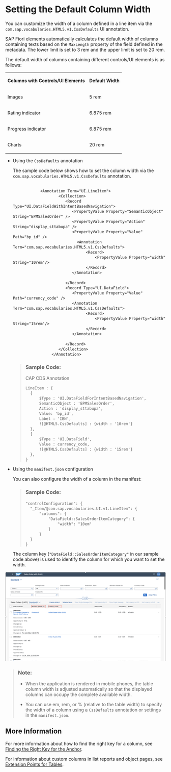 <!-- loioa76525362b754354a85981a7389ca7af -->

# Setting the Default Column Width

You can customize the width of a column defined in a line item via the `com.sap.vocabularies.HTML5.v1.CssDefaults` UI annotation.

SAP Fiori elements automatically calculates the default width of columns containing texts based on the `MaxLength` property of the field defined in the metadata. The lower limit is set to 3 rem and the upper limit is set to 20 rem.

The default width of columns containing different controls/UI elements is as follows:

<a name="loioa76525362b754354a85981a7389ca7af__table_zgd_lyt_y4b"/>


<table>
<tr>
<th valign="top">

Columns with Controls/UI Elements



</th>
<th valign="top">

Default Width



</th>
</tr>
<tr>
<td valign="top">

Images



</td>
<td valign="top">

5 rem



</td>
</tr>
<tr>
<td valign="top">

Rating indicator



</td>
<td valign="top">

6.875 rem



</td>
</tr>
<tr>
<td valign="top">

Progress indicator



</td>
<td valign="top">

6.875 rem



</td>
</tr>
<tr>
<td valign="top">

Charts



</td>
<td valign="top">

20 rem



</td>
</tr>
</table>

-   Using the `CssDefaults` annotation

    The sample code below shows how to set the column width via the `com.sap.vocabularies.HTML5.v1.CssDefaults` annotation.

    ```
    
    			<Annotation Term="UI.LineItem">
                        <Collection>
                           <Record Type="UI.DataFieldWithIntentBasedNavigation">
                              <PropertyValue Property="SemanticObject" String="EPMSalesOrder" />
                              <PropertyValue Property="Action" String="display_sttabupa" />
                              <PropertyValue Property="Value" Path="bp_id" />
                                <Annotation Term="com.sap.vocabularies.HTML5.v1.CssDefaults">
                                    <Record>
                                        <PropertyValue Property="width" String="10rem"/>
                                    </Record>
                              </Annotation>
    
                           </Record>
                           <Record Type="UI.DataField">
                              <PropertyValue Property="Value" Path="currency_code" />
                              <Annotation Term="com.sap.vocabularies.HTML5.v1.CssDefaults">
                                    <Record>
                                        <PropertyValue Property="width" String="15rem"/>
                                    </Record>
                              </Annotation>
    
                           </Record>
                        </Collection>
                     </Annotation>
    ```

    > ### Sample Code:  
    > CAP CDS Annotation
    > 
    > ```
    > LineItem : {
    > 	{
    > 		$Type : 'UI.DataFieldForIntentBasedNavigation',
    > 		SemanticObject : 'EPMSalesOrder',
    > 		Action : 'display_sttabupa',
    > 		Value: 'bp_id',
    > 		Label : 'IBN',
    > 		![@HTML5.CssDefaults] : {width : '10rem'}
    > 	},
    > 	{
    > 		$Type : 'UI.DataField',
    > 		Value : currency_code,
    > 		![@HTML5.CssDefaults] : {width : '15rem'}
    > 	},
    > }
    > 
    > ```

-   Using the `manifest.json` configuration

    You can also configure the width of a column in the manifest:

    > ### Sample Code:  
    > ```
    > "controlConfiguration": {
    > 	"_Item/@com.sap.vocabularies.UI.v1.LineItem": {
    > 		"columns": {
    > 			"DataField::SalesOrderItemCategory": {
    > 				"width": "10em"
    > 			}
    > 		}
    > 	}
    > }
    > 
    > ```

    The column key \(`"DataField::SalesOrderItemCategory"` in our sample code above\) is used to identify the column for which you want to set the width.


 ![](images/Custom_Column_Width_5538367.png) 

> ### Note:  
> -   When the application is rendered in mobile phones, the table column width is adjusted automatically so that the displayed columns can occupy the complete available width.
> 
> -   You can use em, rem, or % \(relative to the table width\) to specify the width of a column using a `CssDefaults` annotation or settings in the `manifest.json`.



<a name="loioa76525362b754354a85981a7389ca7af__section_pgy_jcd_gsb"/>

## More Information

For more information about how to find the right key for a column, see [Finding the Right Key for the Anchor](finding-the-right-key-for-the-anchor-6ffb084.md).

For information about custom columns in list reports and object pages, see [Extension Points for Tables](extension-points-for-tables-d525522.md).

